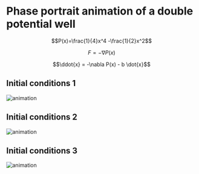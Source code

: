 
#  Phase portrait animation of a double potential well

$$P(x)=\frac{1}{4}x^4 -\frac{1}{2}x^2$$

$$F=-\nabla P(x)$$

$$\ddot{x} = -\nabla P(x) - b \dot{x}$$


## Initial conditions 1
![animation](imgs/animation_2024-08-22_16-23-12.gif)

## Initial conditions 2
![animation](imgs/animation_2024-08-22_16-34-48.gif)

## Initial conditions 3
![animation](imgs/animation_2024-08-22_16-56-36.gif)